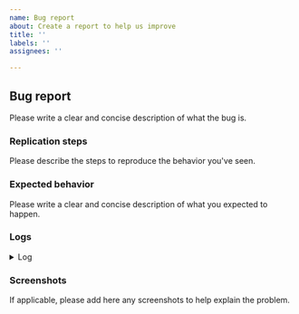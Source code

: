 ```yaml
---
name: Bug report
about: Create a report to help us improve
title: ''
labels: ''
assignees: ''

---
```


## Bug report

Please write a clear and concise description of what the bug is.

### Replication steps

Please describe the steps to reproduce the behavior you've seen.

### Expected behavior

Please write a clear and concise description of what you expected to happen.

### Logs

<details>
<summary>Log</summary>
```
If applicable, please replace this line with any logs related to the problem you are reporting.
```
</details>

### Screenshots

If applicable, please add here any screenshots to help explain the problem.
